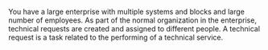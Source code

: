 You have a large enterprise with multiple systems and blocks and large number of employees. As part of the normal organization in the enterprise, technical requests are created and assigned to different people. A technical request is a task related to the performing of a technical service.
